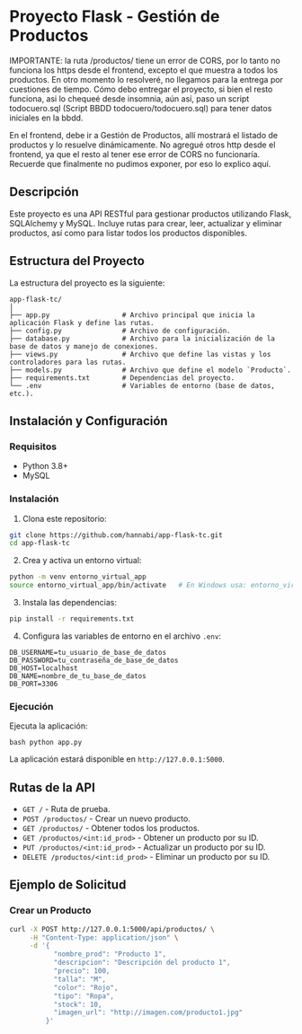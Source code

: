 # Proyecto Flask - Gestión de Productos

IMPORTANTE: la ruta /productos/ tiene un error de CORS, por lo tanto no funciona los https desde el frontend, excepto el que muestra
a todos los productos. 
En otro momento lo resolveré, no llegamos para la entrega por cuestiones de tiempo. 
Cómo debo entregar el proyecto, si bien el resto funciona, asi lo chequeé desde insomnia, 
aún así, paso un script todocuero.sql (Script BBDD todocuero/todocuero.sql) para tener datos iniciales en la bbdd. 

En el frontend, debe ir a Gestión de Productos, allí mostrará el listado de productos y lo resuelve dinámicamente. 
No agregué otros http desde el frontend, ya que el resto al tener ese error de CORS no funcionaría.  
Recuerde que finalmente no pudimos exponer, por eso lo explico aquí. 

## Descripción

Este proyecto es una API RESTful para gestionar productos utilizando Flask, SQLAlchemy y MySQL. Incluye rutas para crear, leer, actualizar y eliminar productos, así como para listar todos los productos disponibles.

## Estructura del Proyecto

La estructura del proyecto es la siguiente:

```
app-flask-tc/
│
├── app.py                  # Archivo principal que inicia la aplicación Flask y define las rutas.
├── config.py               # Archivo de configuración.
├── database.py             # Archivo para la inicialización de la base de datos y manejo de conexiones.
├── views.py                # Archivo que define las vistas y los controladores para las rutas.
├── models.py               # Archivo que define el modelo `Producto`.
├── requirements.txt        # Dependencias del proyecto.
└── .env                    # Variables de entorno (base de datos, etc.).
```

## Instalación y Configuración

### Requisitos

- Python 3.8+
- MySQL

### Instalación

1. Clona este repositorio:

```bash
git clone https://github.com/hannabi/app-flask-tc.git
cd app-flask-tc
```

2. Crea y activa un entorno virtual:

```bash
python -m venv entorno_virtual_app
source entorno_virtual_app/bin/activate   # En Windows usa: entorno_virtual_app\Scripts\activate
```

3. Instala las dependencias:

```bash
pip install -r requirements.txt
```

4. Configura las variables de entorno en el archivo `.env`:

```
DB_USERNAME=tu_usuario_de_base_de_datos
DB_PASSWORD=tu_contraseña_de_base_de_datos
DB_HOST=localhost
DB_NAME=nombre_de_tu_base_de_datos
DB_PORT=3306
```

### Ejecución

Ejecuta la aplicación:

```
bash python app.py
```

La aplicación estará disponible en `http://127.0.0.1:5000`.

## Rutas de la API

- `GET /` - Ruta de prueba.
- `POST /productos/` - Crear un nuevo producto.
- `GET /productos/` - Obtener todos los productos.
- `GET /productos/<int:id_prod>` - Obtener un producto por su ID.
- `PUT /productos/<int:id_prod>` - Actualizar un producto por su ID.
- `DELETE /productos/<int:id_prod>` - Eliminar un producto por su ID.

## Ejemplo de Solicitud

### Crear un Producto

```bash
curl -X POST http://127.0.0.1:5000/api/productos/ \
     -H "Content-Type: application/json" \
     -d '{
           "nombre_prod": "Producto 1",
           "descripcion": "Descripción del producto 1",
           "precio": 100,
           "talla": "M",
           "color": "Rojo",
           "tipo": "Ropa",
           "stock": 10,
           "imagen_url": "http://imagen.com/producto1.jpg"
         }'
```

